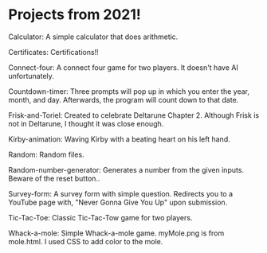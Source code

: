 # Projects from 2021!

Calculator: A simple calculator that does arithmetic.

Certificates: Certifications!!

Connect-four: A connect four game for two players. It doesn't have AI unfortunately.

Countdown-timer: Three prompts will pop up in which you enter the year, month, and day. Afterwards, the program will count down to that date.

Frisk-and-Toriel: Created to celebrate Deltarune Chapter 2. Although Frisk is not in Deltarune, I thought it was close enough.

Kirby-animation: Waving Kirby with a beating heart on his left hand.

Random: Random files.

Random-number-generator: Generates a number from the given inputs. Beware of the reset button..

Survey-form: A survey form with simple question. Redirects you to a YouTube page with, "Never Gonna Give You Up" upon submission.

Tic-Tac-Toe: Classic Tic-Tac-Tow game for two players.

Whack-a-mole: Simple Whack-a-mole game. myMole.png is from mole.html. I used CSS to add color to the mole.
